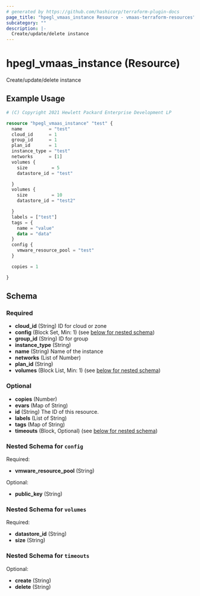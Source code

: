 ```yaml
---
# generated by https://github.com/hashicorp/terraform-plugin-docs
page_title: "hpegl_vmaas_instance Resource - vmaas-terraform-resources"
subcategory: ""
description: |-
  Create/update/delete instance
---
```


# hpegl_vmaas_instance (Resource)

Create/update/delete instance

## Example Usage

```terraform
# (C) Copyright 2021 Hewlett Packard Enterprise Development LP

resource "hpegl_vmaas_instance" "test" {
  name          = "test"
  cloud_id      = 1
  group_id      = 1
  plan_id       = 1
  instance_type = "test"
  networks      = [1]
  volumes {
    size         = 5
    datastore_id = "test"

  }
  volumes {
    size         = 10
    datastore_id = "test2"

  }
  labels = ["test"]
  tags = {
    name = "value"
    data = "data"
  }
  config {
    vmware_resource_pool = "test"
  }

  copies = 1

}
```

<!-- schema generated by tfplugindocs -->
## Schema

### Required

- **cloud_id** (String) ID for cloud or zone
- **config** (Block Set, Min: 1) (see [below for nested schema](#nestedblock--config))
- **group_id** (String) ID for group
- **instance_type** (String)
- **name** (String) Name of the instance
- **networks** (List of Number)
- **plan_id** (String)
- **volumes** (Block List, Min: 1) (see [below for nested schema](#nestedblock--volumes))

### Optional

- **copies** (Number)
- **evars** (Map of String)
- **id** (String) The ID of this resource.
- **labels** (List of String)
- **tags** (Map of String)
- **timeouts** (Block, Optional) (see [below for nested schema](#nestedblock--timeouts))

<a id="nestedblock--config"></a>
### Nested Schema for `config`

Required:

- **vmware_resource_pool** (String)

Optional:

- **public_key** (String)


<a id="nestedblock--volumes"></a>
### Nested Schema for `volumes`

Required:

- **datastore_id** (String)
- **size** (String)


<a id="nestedblock--timeouts"></a>
### Nested Schema for `timeouts`

Optional:

- **create** (String)
- **delete** (String)


